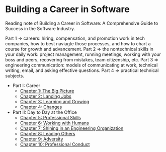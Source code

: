 # Building a Career in Software

Reading note of Building a Career in Software: A Comprehensive Guide to Success in the Software Industry.

Part 1 => careers: hiring, compensation, and promotion work in tech companies, how to best naviagte those processes, and how to chart a course for growth and advancement.
Part 2 => the nontechnical skills in your daily work: project management, running meetings, working with your boss and peers, recovering from mistakes, team citizenship, etc.
Part 3 => engineering communication: models of communicating at work, technical writing, email, and asking effective questions.
Part 4 => practical technical subjects.

* Part I: Career
  * [Chapter 1: The Big Picture](./1%20The%20Big%20Picture.md)
  * [Chapter 2: Landing Jobs](./2%20Landing%20Jobs.md)
  * [Chapter 3: Learning and Growing](./3%20Learning%20and%20Growing.md)
  * [Chapter 4: Changes](./4%20Changes.md)
* Part II: Day to Day at the Office
  * [Chapter 5: Professional Skills](./5%20Professional%20Skills.md)
  * [Chapter 6: Working with Humans](./6%20Working%20with%20Humans.md)
  * [Chapter 7: Shining in an Engineering Organization](./7%20Shining%20in%20an%20Engineering%20Organization.md)
  * [Chapter 8: Leading Others](./8%20Leading%20Others.md)
  * [Chapter 9: Adversity](./9%20Adversity.md)
  * [Chapter 10: Professional Conduct](./10%20Professional%20Conduct.md)
